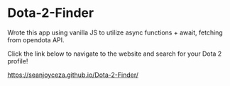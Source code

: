 # Dota-2-Finder

 Wrote this app using vanilla JS to utilize async functions + await, fetching from opendota API.  
 
 Click the link below to navigate to the website and search for your Dota 2 profile!  
 
 https://seanjoyceza.github.io/Dota-2-Finder/
